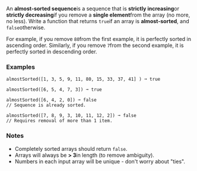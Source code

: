 An **almost-sorted sequence**is a sequence that is **strictly increasing**or **strictly decreasing**if you remove a **single element**from the array (no more, no less). Write a function that returns `true`if an array is **almost-sorted**, and `false`otherwise.

For example, if you remove `80`from the first example, it is perfectly sorted in ascending order. Similarly, if you remove `7`from the second example, it is perfectly sorted in descending order.


### Examples ###
    almostSorted([1, 3, 5, 9, 11, 80, 15, 33, 37, 41] ) ➞ true

    almostSorted([6, 5, 4, 7, 3]) ➞ true

    almostSorted([6, 4, 2, 0]) ➞ false
    // Sequence is already sorted.

    almostSorted([7, 8, 9, 3, 10, 11, 12, 2]) ➞ false
    // Requires removal of more than 1 item.


### Notes ###
*   Completely sorted arrays should return `false`.
*   Arrays will always be **> 3**in length (to remove ambiguity).
*   Numbers in each input array will be unique - don't worry about "ties".
